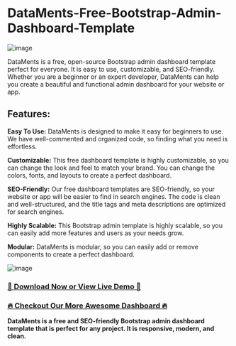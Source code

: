 # DataMents-Free-Bootstrap-Admin-Dashboard-Template

![image](https://github.com/DesignToCodes/DataMents-Free-Bootstrap-Admin-Dashboard-Template/assets/81785311/aeed405c-393e-40f0-9e65-00e2d8914076)

DataMents is a free, open-source Bootstrap admin dashboard template perfect for everyone. It is easy to use, customizable, and SEO-friendly. Whether you are a beginner or an expert developer, DataMents can help you create a beautiful and functional admin dashboard for your website or app.

## Features:
**Easy To Use:** DataMents is designed to make it easy for beginners to use. We have well-commented and organized code, so finding what you need is effortless.

**Customizable:** This free dashboard template is highly customizable, so you can change the look and feel to match your brand. You can change the colors, fonts, and layouts to create a perfect dashboard.

**SEO-Friendly:** Our free dashboard templates are SEO-friendly, so your website or app will be easier to find in search engines. The code is clean and well-structured, and the title tags and meta descriptions are optimized for search engines.

**Highly Scalable:** This Bootstrap admin template is highly scalable, so you can easily add more features and users as your needs grow.

**Modular:** DataMents is modular, so you can easily add or remove components to create a perfect dashboard.


![image](https://github.com/DesignToCodes/DataMents-Free-Bootstrap-Admin-Dashboard-Template/assets/81785311/7a30c78c-e679-44ec-a878-f113357f8a4a)


### [ 🚀 Download Now or View Live Demo 🚀 ](https://designtocodes.com/product/dataments-free-bootstrap-admin-dashboard-template/)
###  [🔥 Checkout Our More Awesome Dashboard 🔥](https://designtocodes.com/)


**DataMents is a free and SEO-friendly Bootstrap admin dashboard template that is perfect for any project. It is responsive, modern, and clean.**


